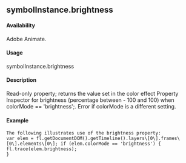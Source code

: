 ## symbolInstance.brightness

#### Availability

Adobe Animate.

#### Usage

symbolInstance.brightness

#### Description

Read-only property; returns the value set in the color effect Property Inspector for brightness (percentage between - 100 and 100) when colorMode == 'brightness';. Error if colorMode is a different setting.

#### Example

```
The following illustrates use of the brightness property:
var elem = fl.getDocumentDOM().getTimeline().layers\[0\].frames\[0\].elements\[0\]; if (elem.colorMode == 'brightness') {
fl.trace(elem.brightness);
}

```